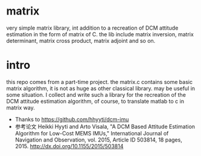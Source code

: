 # matrix
very simple matrix library, int addition to a recreation of DCM attitude estimation in the form of matrix of C. the lib include matrix inversion, matrix determinant, matrix cross product, matrix adjoint and so on.
# intro
this repo comes from a part-time project. the matrix.c contains some basic matrix algorithm, it is not as huge as other classical library. may be useful in some situation. I collect and write such a library for the recreation of the DCM attitude estimation algorithm, of course, to translate matlab to c in matrix way.
- Thanks to https://github.com/hhyyti/dcm-imu
- 参考论文  Heikki Hyyti and Arto Visala, "A DCM Based Attitude Estimation Algorithm for Low-Cost MEMS IMUs," International Journal of Navigation and Observation, vol. 2015, Article ID 503814, 18 pages, 2015. http://dx.doi.org/10.1155/2015/503814
